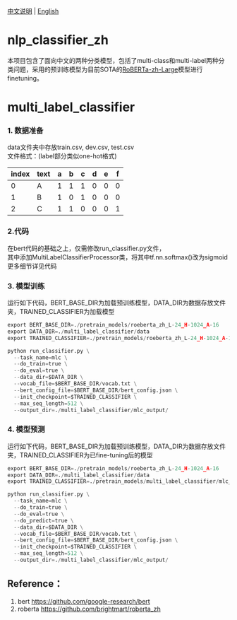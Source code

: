 [中文说明](https://github.com/AarynBaelish/nlp_classifier_zh/blob/master/README.md) | [English](https://github.com/AarynBaelish/nlp_classifier_zh/blob/master/README_EN.md)

# nlp_classifier_zh
本项目包含了面向中文的两种分类模型，包括了multi-class和multi-label两种分类问题，采用的预训练模型为目前SOTA的[RoBERTa-zh-Large](https://github.com/brightmart/roberta_zh)模型进行finetuning。

# multi_label_classifier  
### 1. 数据准备
data文件夹中存放train.csv, dev.csv, test.csv    
文件格式：(label部分类似one-hot格式)  

| index | text | a | b | c | d | e | f |  
|-------|------|---|---|---|---|---|---|  
|  0    |   A  | 1 | 1 | 1 | 0 | 0 | 0 | 
|  1    |   B  | 1 | 0 | 1 | 0 | 0 | 0 | 
|  2    |   C  | 1 | 1 | 0 | 0 | 0 | 1 | 


### 2.代码
在bert代码的基础之上，仅需修改run_classifier.py文件，  
其中添加MultiLabelClassifierProcessor类，将其中tf.nn.softmax()改为sigmoid  
更多细节详见代码

### 3. 模型训练
运行如下代码，BERT_BASE_DIR为加载预训练模型，DATA_DIR为数据存放文件夹，TRAINED_CLASSIFIER为加载模型
```python
export BERT_BASE_DIR=./pretrain_models/roeberta_zh_L-24_H-1024_A-16
export DATA_DIR=./multi_label_classifier/data
export TRAINED_CLASSIFIER=./pretrain_models/roeberta_zh_L-24_H-1024_A-16

python run_classifier.py \
  --task_name=mlc \
  --do_train=true \
  --do_eval=true \
  --data_dir=$DATA_DIR \
  --vocab_file=$BERT_BASE_DIR/vocab.txt \
  --bert_config_file=$BERT_BASE_DIR/bert_config.json \
  --init_checkpoint=$TRAINED_CLASSIFIER \
  --max_seq_length=512 \
  --output_dir=./multi_label_classifier/mlc_output/
```

### 4. 模型预测
运行如下代码，BERT_BASE_DIR为加载预训练模型，DATA_DIR为数据存放文件夹，TRAINED_CLASSIFIER为已fine-tuning后的模型

```python
export BERT_BASE_DIR=./pretrain_models/roeberta_zh_L-24_H-1024_A-16
export DATA_DIR=./multi_label_classifier/data
export TRAINED_CLASSIFIER=./pretrain_models/multi_label_classifier/mlc_output/model.ckpt-10000

python run_classifier.py \
  --task_name=mlc \
  --do_train=true \
  --do_eval=true \
  --do_predict=true \
  --data_dir=$DATA_DIR \
  --vocab_file=$BERT_BASE_DIR/vocab.txt \
  --bert_config_file=$BERT_BASE_DIR/bert_config.json \
  --init_checkpoint=$TRAINED_CLASSIFIER \
  --max_seq_length=512 \
  --output_dir=./multi_label_classifier/mlc_output/
```

## Reference：  
1. bert https://github.com/google-research/bert
2. roberta https://github.com/brightmart/roberta_zh
